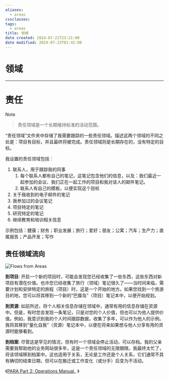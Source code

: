 ```yaml
---
aliases:
  - areas
cssclasses: 
tags:
  - areas
title: 领域
date created: 2024-07-21T23:21:00
date modified: 2024-07-23T01:42:00
---
```

# 领域
---
# 责任

> [!NOTE]
> > 责任领域是一个长期维持标准的活动范围。

“责任领域”文件夹中存储了我需要跟踪的一些责任领域。描述这两个领域的不同之处是：项目有目标，并且最终将被完成。责任领域则是长期存在的，没有特定的目标。

我设置的责任领域包括：

1. 联系人，用于跟踪我的同事
    1. 每个联系人都有自己的笔记，这笔记包含他们的信息，以及：我们最近一起参加的会议、我们正在一起工作的项目和我对该人的邮件笔记。
    2. 联系人有自己的模板，以便实现这个目标
2. 关于我收到的电子邮件的笔记
3. 我参加过的会议笔记
4. 项目特定的笔记
5. 研究特定的笔记
6. 继续教育和培训相关信息

示例包括：健康；财务；职业发展；旅行；爱好；朋友；公寓；汽车；生产力；直属报告；产品开发；写作

## 责任领域流向

![Flows from Areas](https://i0.wp.com/cdn-images-1.medium.com/max/800/1*i6ZAOt4zLMx5ljVmTdFM4A.jpeg)

**到项目**: 开启一个新的项目时，可能会发现您已经收集了一些东西，这些东西对新项目有潜在价值。也许您已经收集了旅行（领域）笔记很久了——当时间来临，需要计划和安排特定的旅程（项目）时，这是一个开始的地方。如果您找到一个旅游目的地，您可以将其移到一个新的“巴厘岛”（项目）笔记本中，以便开始规划。

**到资源**: 如前所述，将个人相关信息存储在领域中，通常有用的信息存储在资源中。但是，有时您会发现一条笔记，只是对您的个人价值，但也可以为他人提供价值。例如，我意识到我的个人时间跟踪数据，收集了多年，可以作为他人的示例。我将其移到“量化自我”（资源）笔记本中，以便在将来如果想与他人分享有用的资源时能够看到。

**到档案**: 尽管这是罕见的情况，但有时一个领域会停止活动，可以存档。我的父亲需要我帮助他的业务网站很多年，这是一个责任领域的无限期限。我最终太忙了，将该领域移到档案中。这也适用于关系，无论是工作还是个人关系，它们通常不具有确切的结束日期，但可以在搬迁或工作变化（或分手）后变为不活动。

《[PARA Part 2: Operations Manual](https://fortelabs.co/blog/p-a-r-a-ii-operations-manual/)_ 》
